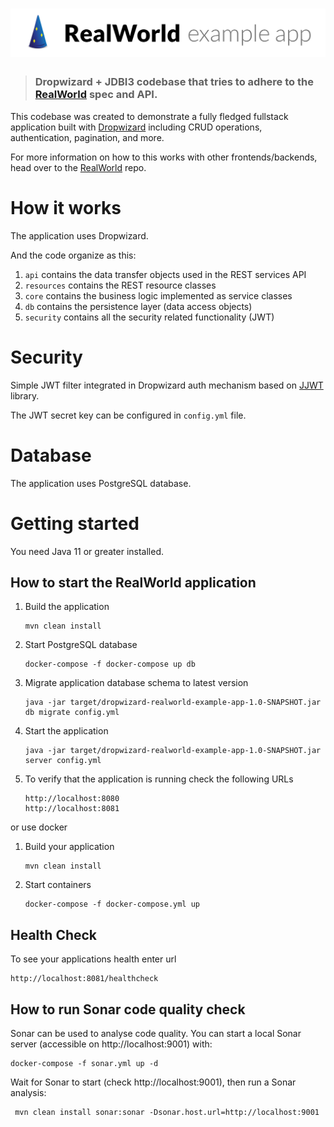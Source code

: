 # ![RealWorld Example App using Java 11 and Dropwizard](logo.png)

> ### Dropwizard + JDBI3 codebase that tries to adhere to the [RealWorld](https://github.com/gothinkster/realworld-example-apps) spec and API.

This codebase was created to demonstrate a fully fledged fullstack application built with [Dropwizard](https://www.dropwizard.io) including CRUD operations, authentication, pagination, and more.

For more information on how to this works with other frontends/backends, head over to the [RealWorld](https://github.com/gothinkster/realworld) repo.

# How it works

The application uses Dropwizard.

And the code organize as this:

1. `api` contains the data transfer objects used in the REST services API
2. `resources` contains the REST resource classes
3. `core` contains the business logic implemented as service classes
4. `db` contains the persistence layer (data access objects)
5. `security` contains all the security related functionality (JWT)

# Security

Simple JWT filter integrated in Dropwizard auth mechanism based on [JJWT](https://github.com/jwtk/jjwt) library.

The JWT secret key can be configured in `config.yml` file.

# Database

The application uses PostgreSQL database.

# Getting started

You need Java 11 or greater installed.

How to start the RealWorld application
---

1. Build the application
    ```
    mvn clean install
    ```
2. Start PostgreSQL database 
    ```
    docker-compose -f docker-compose up db
    ```
3. Migrate application database schema to latest version 
    ```
    java -jar target/dropwizard-realworld-example-app-1.0-SNAPSHOT.jar db migrate config.yml
    ```
4. Start the application 
    ```
    java -jar target/dropwizard-realworld-example-app-1.0-SNAPSHOT.jar server config.yml
    ```
5. To verify that the application is running check the following URLs 
    ```
    http://localhost:8080 
    http://localhost:8081
    ```

or use docker 

1. Build your application
    ```
    mvn clean install
    ```
2. Start containers 
    ```
    docker-compose -f docker-compose.yml up
    ```

Health Check
---

To see your applications health enter url 
```
http://localhost:8081/healthcheck
```

How to run Sonar code quality check
---

Sonar can be used to analyse code quality. You can start a local Sonar server (accessible on http://localhost:9001) with:

```
docker-compose -f sonar.yml up -d
```

Wait for Sonar to start (check http://localhost:9001), then run a Sonar analysis:

```
 mvn clean install sonar:sonar -Dsonar.host.url=http://localhost:9001
```